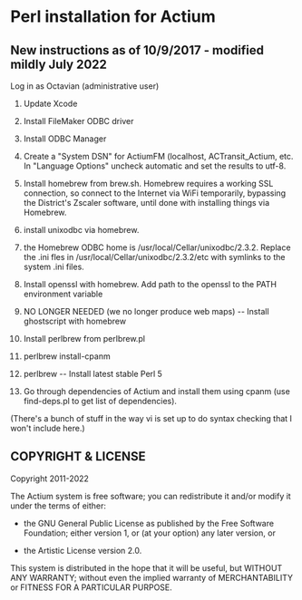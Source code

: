 # Perl installation for Actium

## New instructions as of 10/9/2017 - modified mildly July 2022

Log in as Octavian (administrative user)

1. Update Xcode

2. Install FileMaker ODBC driver

3. Install ODBC Manager

4. Create a "System DSN" for ActiumFM (localhost, 
ACTransit_Actium, etc. In "Language Options" uncheck automatic and set
the results to utf-8.

5. Install homebrew from brew.sh.  Homebrew requires a working SSL
connection, so connect to the Internet via WiFi temporarily, bypassing
the District's Zscaler software, until done with installing things via
Homebrew.

6. install unixodbc via homebrew.

7. the Homebrew ODBC home is /usr/local/Cellar/unixodbc/2.3.2. Replace
the .ini fles in /usr/local/Cellar/unixodbc/2.3.2/etc with symlinks to
the system .ini files. 

8. Install openssl with homebrew. Add path to the openssl to the PATH
environment variable

9. NO LONGER NEEDED (we no longer produce web maps) -- Install ghostscript with homebrew 

10. Install perlbrew from perlbrew.pl

11. perlbrew install-cpanm

12. perlbrew -- Install latest stable Perl 5 

13. Go through dependencies of Actium and install them using cpanm 
(use find-deps.pl to get list of dependencies).

(There's a bunch of stuff in the way vi is set up  to do syntax checking that I
won't include here.)

## COPYRIGHT & LICENSE

Copyright 2011-2022

The Actium system is free software; you can redistribute it and/or
modify it under the terms of either:

* the GNU General Public License as published by the Free
Software Foundation; either version 1, or (at your option) any
later version, or

* the Artistic License version 2.0.

This system is distributed in the hope that it will be useful, but WITHOUT 
ANY WARRANTY; without even the implied warranty of MERCHANTABILITY or 
FITNESS FOR A PARTICULAR PURPOSE.
